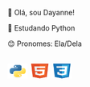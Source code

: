  👋 Olá, sou Dayanne!
 
 🌱 Estudando Python
 
 😊 Pronomes: Ela/Dela
 
 
<div> </br>
  <img align="center" alt="Rafa-Python" height="30" width="40" src=https://raw.githubusercontent.com/devicons/devicon/master/icons/python/python-original.svg>
  <img align="center" alt="Rafa-HTML" height="30" width="40" src="https://raw.githubusercontent.com/devicons/devicon/master/icons/html5/html5-original.svg">
  <img align="center" alt="Rafa-CSS" height="30" width="40" src="https://raw.githubusercontent.com/devicons/devicon/master/icons/css3/css3-original.svg">
</div>
